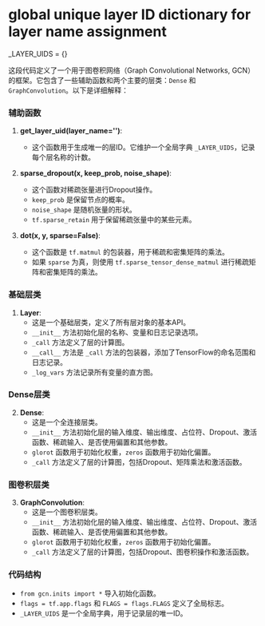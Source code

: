 
# global unique layer ID dictionary for layer name assignment
_LAYER_UIDS = {}

这段代码定义了一个用于图卷积网络（Graph Convolutional Networks, GCN）的框架。它包含了一些辅助函数和两个主要的层类：`Dense` 和 `GraphConvolution`。以下是详细解释：

### 辅助函数

1. **get_layer_uid(layer_name='')**:
    - 这个函数用于生成唯一的层ID。它维护一个全局字典 `_LAYER_UIDS`，记录每个层名称的计数。

2. **sparse_dropout(x, keep_prob, noise_shape)**:
    - 这个函数对稀疏张量进行Dropout操作。
    - `keep_prob` 是保留节点的概率。
    - `noise_shape` 是随机张量的形状。
    - `tf.sparse_retain` 用于保留稀疏张量中的某些元素。

3. **dot(x, y, sparse=False)**:
    - 这个函数是 `tf.matmul` 的包装器，用于稀疏和密集矩阵的乘法。
    - 如果 `sparse` 为真，则使用 `tf.sparse_tensor_dense_matmul` 进行稀疏矩阵和密集矩阵的乘法。

### 基础层类

1. **Layer**:
    - 这是一个基础层类，定义了所有层对象的基本API。
    - `__init__` 方法初始化层的名称、变量和日志记录选项。
    - `_call` 方法定义了层的计算图。
    - `__call__` 方法是 `_call` 方法的包装器，添加了TensorFlow的命名范围和日志记录。
    - `_log_vars` 方法记录所有变量的直方图。

### Dense层类

2. **Dense**:
    - 这是一个全连接层类。
    - `__init__` 方法初始化层的输入维度、输出维度、占位符、Dropout、激活函数、稀疏输入、是否使用偏置和其他参数。
    - `glorot` 函数用于初始化权重，`zeros` 函数用于初始化偏置。
    - `_call` 方法定义了层的计算图，包括Dropout、矩阵乘法和激活函数。

### 图卷积层类

3. **GraphConvolution**:
    - 这是一个图卷积层类。
    - `__init__` 方法初始化层的输入维度、输出维度、占位符、Dropout、激活函数、稀疏输入、是否使用偏置和其他参数。
    - `glorot` 函数用于初始化权重，`zeros` 函数用于初始化偏置。
    - `_call` 方法定义了层的计算图，包括Dropout、图卷积操作和激活函数。

### 代码结构

- `from gcn.inits import *` 导入初始化函数。
- `flags = tf.app.flags` 和 `FLAGS = flags.FLAGS` 定义了全局标志。
- `_LAYER_UIDS` 是一个全局字典，用于记录层的唯一ID。

